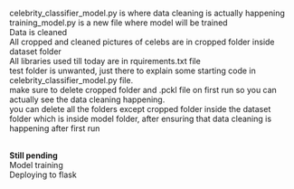 celebrity_classifier_model.py is where data cleaning is actually happening</br>
training_model.py is a new file where model will be trained</br>
Data is cleaned</br>
All cropped and cleaned pictures of celebs are in cropped folder inside dataset folder</br>
All libraries used till today are in rquirements.txt file </br>
test folder is unwanted, just there to explain some starting code in celebrity_classifier_model.py file.</br>
make sure to delete cropped folder and .pckl file on first run so you can actually see the data cleaning happening.</br>
you can delete all the folders except cropped folder inside the dataset folder which is inside model folder, after ensuring that data cleaning is happening after first run</br>


</br>
<b> Still pending</b> </br>
Model training </br>
Deploying to flask </br>



